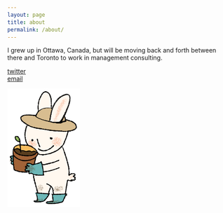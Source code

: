 ```yaml
---
layout: page
title: about
permalink: /about/
---
```


I grew up in Ottawa, Canada, but will be moving back and forth between there and Toronto to work in management consulting.

[twitter](https://twitter.com/lejiexi)  
[email](mailto:noodledesk@proton.me)  

<img src="/assets/img/bunny_garden.png" alt="alternative text" width="33%">